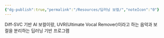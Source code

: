 ```yaml
---
{"dg-publish":true,"permalink":"/Resources/딥러닝 보컬/","noteIcon":"0"}
---
```


 Diff-SVC 기반 AI 보컬이랑, UVR(Ultimate Vocal Remover)이라고 하는 음악과 보컬을 분리하는 딥러닝 기반 프로그램